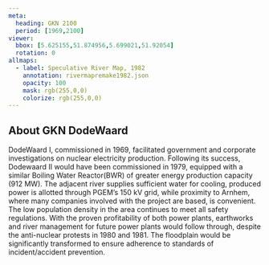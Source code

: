 ```yaml
---
meta:
  heading: GKN 2100
  period: [1969,2100]
viewer:
  bbox: [5.625155,51.874956,5.699021,51.92054]
  rotation: 0
allmaps:
  - label: Speculative River Map, 1982
    annotation: rivermapremake1982.json
    opacity: 100
    mask: rgb(255,0,0)
    colorize: rgb(255,0,0)
---
```


## About GKN DodeWaard

DodeWaard I, commissioned in 1969, facilitated government and corporate investigations on nuclear electricity production. Following its success, Dodewaard II would have been commissioned in 1979, equipped with a similar Boiling Water Reactor(BWR) of greater energy production capacity (912 MW). The adjacent river supplies sufficient water for cooling, produced power is allotted through PGEM’s 150 kV grid, while proximity to Arnhem, where many companies involved with the project are based, is convenient. The low population density in the area continues to meet all safety regulations. With the proven profitability of both power plants, earthworks and river management for future power plants would follow through, despite the anti-nuclear protests in 1980 and 1981. The floodplain would be significantly transformed to ensure adherence to standards of incident/accident prevention.
